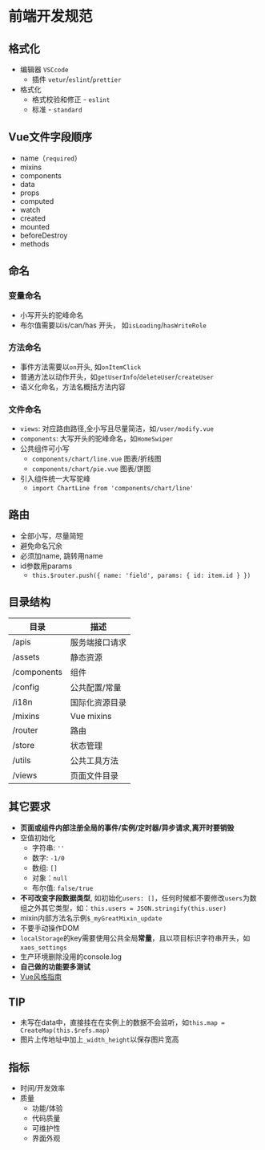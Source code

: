 # 前端开发规范
## 格式化
- 编辑器 `VSCcode`
    - 插件 `vetur`/`eslint`/`prettier`
- 格式化
    - 格式校验和修正 - `eslint`
    - 标准 - `standard`

## Vue文件字段顺序
- name（`required`）
- mixins
- components
- data
- props
- computed
- watch
- created
- mounted
- beforeDestroy
- methods

## 命名
### 变量命名
- 小写开头的驼峰命名
- 布尔值需要以is/can/has 开头， 如`isLoading`/`hasWriteRole`

### 方法命名
- 事件方法需要以`on`开头, 如`onItemClick`
- 普通方法以动作开头，如`getUserInfo`/`deleteUser`/`createUser`
- 语义化命名，方法名概括方法内容

### 文件命名
- `views`: 对应路由路径,全小写且尽量简洁，如`/user/modify.vue`
- `components`: 大写开头的驼峰命名，如`HomeSwiper`
- 公共组件可小写
    - `components/chart/line.vue` 图表/折线图
    - `components/chart/pie.vue` 图表/饼图
- 引入组件统一大写驼峰
    - `import ChartLine from 'components/chart/line'`


## 路由
- 全部小写，尽量简短
- 避免命名冗余
- 必须加name, 跳转用name
- id参数用params
    - `this.$router.push({ name: 'field', params: { id: item.id } })`


## 目录结构
目录 | 描述
--- | ---
/apis | 服务端接口请求
/assets | 静态资源
/components | 组件
/config | 公共配置/常量
/i18n | 国际化资源目录
/mixins | Vue mixins
/router | 路由
/store | 状态管理
/utils | 公共工具方法
/views | 页面文件目录

## 其它要求
- __页面或组件内部注册全局的事件/实例/定时器/异步请求,离开时要销毁__
- 空值初始化
    - 字符串: `''`
    - 数字: `-1/0`
    - 数组: `[]`
    - 对象：`null`
    - 布尔值: `false/true`
- __不可改变字段数据类型__, 如初始化`users: []`，任何时候都不要修改`users`为数组之外其它类型，如：`this.users = JSON.stringify(this.user)`
- mixin内部方法名示例`$_myGreatMixin_update`
- 不要手动操作DOM
- `localStorage`的key需要使用公共全局**常量**，且以项目标识字符串开头，如`xaos_settings`
- 生产环境删除没用的console.log
- __自己做的功能要多测试__
- [Vue风格指南](https://cn.vuejs.org/v2/style-guide)

## TIP
- 未写在data中，直接挂在在实例上的数据不会监听，如`this.map = CreateMap(this.$refs.map)`
- 图片上传地址中加上`_width_height`以保存图片宽高

## 指标
- 时间/开发效率
- 质量
    - 功能/体验
    - 代码质量
    - 可维护性
    - 界面外观
